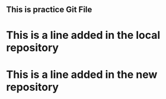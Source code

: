 ## This is practice Git File ##
# This is a line added in the local repository

# This is a line added in the new repository